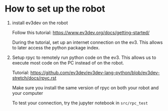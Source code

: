 # How to set up the robot

1. install ev3dev on the robot
    
    Follow this tutorial: https://www.ev3dev.org/docs/getting-started/
    
    During the tutorial, set up an internet connection on the ev3. This allows to later access the python package index.

2. Setup rpyc to remotely run python code on the ev3. This allows us to execute most code on the PC instead of on the robot.

    Tutorial: 
    https://github.com/ev3dev/ev3dev-lang-python/blob/ev3dev-stretch/docs/rpyc.rst

    Make sure you install the same version of rpyc on both your robot and your computer

    To test your connection, try the jupyter notebook in `src/rpc_test`
